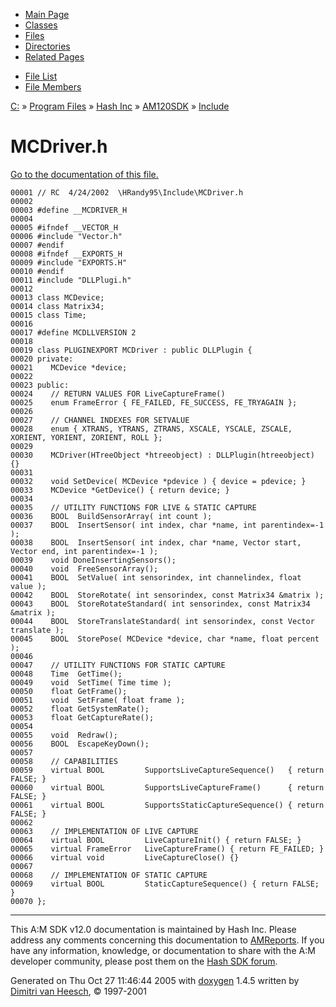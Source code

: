 <div class="tabs">

- [Main Page](index.md)
- [Classes](annotated.md)
- <span id="current">[Files](files.md)</span>
- [Directories](dirs.md)
- [Related Pages](pages.md)

</div>

<div class="tabs">

- [File List](files.md)
- [File Members](globals.md)

</div>

<div class="nav">

<a href="dir_C_3A_2F.md" class="el">C:</a> » <a href="dir_C_3A_2FProgram_20Files_2F.md" class="el">Program Files</a> » <a href="dir_C_3A_2FProgram_20Files_2FHash_20Inc_2F.md" class="el">Hash Inc</a> » <a href="dir_C_3A_2FProgram_20Files_2FHash_20Inc_2FAM120SDK_2F.md" class="el">AM120SDK</a> » <a href="dir_C_3A_2FProgram_20Files_2FHash_20Inc_2FAM120SDK_2FInclude_2F.md" class="el">Include</a>

</div>

# MCDriver.h

[Go to the documentation of this file.](MCDriver_8h.md)

<div class="fragment">

``` fragment
00001 // RC  4/24/2002  \HRandy95\Include\MCDriver.h
00002 
00003 #define __MCDRIVER_H
00004 
00005 #ifndef __VECTOR_H
00006 #include "Vector.h"
00007 #endif
00008 #ifndef __EXPORTS_H
00009 #include "EXPORTS.H"
00010 #endif
00011 #include "DLLPlugi.h"
00012 
00013 class MCDevice;
00014 class Matrix34;
00015 class Time;
00016 
00017 #define MCDLLVERSION 2
00018 
00019 class PLUGINEXPORT MCDriver : public DLLPlugin {
00020 private:
00021    MCDevice *device;
00022    
00023 public:
00024    // RETURN VALUES FOR LiveCaptureFrame()
00025    enum FrameError { FE_FAILED, FE_SUCCESS, FE_TRYAGAIN };
00026 
00027    // CHANNEL INDEXES FOR SETVALUE
00028    enum { XTRANS, YTRANS, ZTRANS, XSCALE, YSCALE, ZSCALE, XORIENT, YORIENT, ZORIENT, ROLL };
00029    
00030    MCDriver(HTreeObject *htreeobject) : DLLPlugin(htreeobject) {}
00031 
00032    void SetDevice( MCDevice *pdevice ) { device = pdevice; }
00033    MCDevice *GetDevice() { return device; }
00034    
00035    // UTILITY FUNCTIONS FOR LIVE & STATIC CAPTURE
00036    BOOL  BuildSensorArray( int count );
00037    BOOL  InsertSensor( int index, char *name, int parentindex=-1 );
00038    BOOL  InsertSensor( int index, char *name, Vector start, Vector end, int parentindex=-1 );
00039    void DoneInsertingSensors();
00040    void  FreeSensorArray();
00041    BOOL  SetValue( int sensorindex, int channelindex, float value );
00042    BOOL  StoreRotate( int sensorindex, const Matrix34 &matrix );
00043    BOOL  StoreRotateStandard( int sensorindex, const Matrix34 &matrix );
00044    BOOL  StoreTranslateStandard( int sensorindex, const Vector translate );
00045    BOOL  StorePose( MCDevice *device, char *name, float percent );
00046 
00047    // UTILITY FUNCTIONS FOR STATIC CAPTURE
00048    Time  GetTime();
00049    void  SetTime( Time time );
00050    float GetFrame();
00051    void  SetFrame( float frame );
00052    float GetSystemRate();
00053    float GetCaptureRate();
00054 
00055    void  Redraw();
00056    BOOL  EscapeKeyDown();
00057 
00058    // CAPABILITIES
00059    virtual BOOL         SupportsLiveCaptureSequence()   { return FALSE; }
00060    virtual BOOL         SupportsLiveCaptureFrame()      { return FALSE; }
00061    virtual BOOL         SupportsStaticCaptureSequence() { return FALSE; } 
00062 
00063    // IMPLEMENTATION OF LIVE CAPTURE
00064    virtual BOOL         LiveCaptureInit() { return FALSE; }
00065    virtual FrameError   LiveCaptureFrame() { return FE_FAILED; }
00066    virtual void         LiveCaptureClose() {}
00067 
00068    // IMPLEMENTATION OF STATIC CAPTURE
00069    virtual BOOL         StaticCaptureSequence() { return FALSE; }
00070 };
```

</div>

------------------------------------------------------------------------

<span class="small">This A:M SDK v12.0 documentation is maintained by Hash Inc. Please address any comments concerning this documentation to [AMReports](http://www.hash.com/reports). If you have any information, knowledge, or documentation to share with the A:M developer community, please post them on the [Hash SDK forum](http://www.hash.com/forums/index.php?showforum=11).</span>

Generated on Thu Oct 27 11:46:44 2005 with [<span class="image placeholder" original-image-src="doxygen.png" original-image-title="" height="45" width="100" align="middle" border="0">doxygen</span>](http://www.doxygen.org/index.html) 1.4.5 written by [Dimitri van Heesch](mailto:dimitri@stack.nl), © 1997-2001

